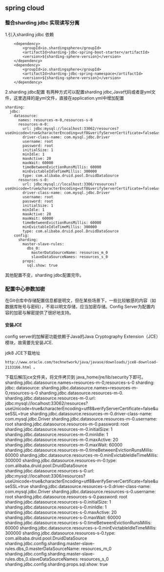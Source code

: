 ## spring cloud


### 整合sharding jdbc 实现读写分离

1.引入sharding jdbc 依赖
```
    <dependency>
        <groupId>io.shardingsphere</groupId>
        <artifactId>sharding-jdbc-spring-boot-starter</artifactId>
        <version>${sharding-sphere-version}</version>
    </dependency>
    <dependency>
        <groupId>io.shardingsphere</groupId>
        <artifactId>sharding-jdbc-spring-namespace</artifactId>
        <version>${sharding-sphere-version}</version>
    </dependency>
```

2.sharding jdbc配置
有两种方式可以配置sharding jdbc,Java代码或者是yml文件，这里选择的是yml文件，直接在application.yml中增加配置

```
sharding:
  jdbc:
    datasource:
      names: resources-m-0,resources-s-0
      resources-m-0:
        url: jdbc:mysql://localhost:33062/resources?useUnicode=true&characterEncoding=utf8&verifyServerCertificate=false&useSSL=true
        driver-class-name: com.mysql.jdbc.Driver
        username: root
        password: root
        initialSize: 1
        minIdle: 1
        maxActive: 20
        maxWait: 60000
        timeBetweenEvictionRunsMillis: 60000
        minEvictableIdleTimeMillis: 300000
        type: com.alibaba.druid.pool.DruidDataSource
      resources-s-0:
        url: jdbc:mysql://localhost:3306/resources?useUnicode=true&characterEncoding=utf8&verifyServerCertificate=false&useSSL=true
        driver-class-name: com.mysql.jdbc.Driver
        username: root
        password: root
        initialSize: 1
        minIdle: 1
        maxActive: 20
        maxWait: 60000
        timeBetweenEvictionRunsMillis: 60000
        minEvictableIdleTimeMillis: 300000
        type: com.alibaba.druid.pool.DruidDataSource
    config:
      sharding:
        master-slave-rules:
          dbs_0:
            masterDataSourceName: resources_m_0
            slaveDataSourceNames: resources_s_0
        props:
          sql.show: true
```

其他配置不变，sharding jdbc配置完毕。

### 配置中心参数加密

在Git仓库中存储配置信息都是明文，但在某些场景下，一些比较敏感的内容（如数据库账号与密码），不易以明文存储，应当加密存储。Config Server为配置内容的加密与解密提供了很好地支持。

#### 安装JCE

config server的加解密功能依赖于Java的Java Cryptography Extension（JCE）模块，故需要先安装JCE.

jdk8 JCE下载地址
```
http://www.oracle.com/technetwork/java/javase/downloads/jce8-download-2133166.html 。
```

下载后解压jce文件夹，将文件拷贝到 java_home/jre/lib/security下即可。
sharding.jdbc.datasource.names=resources-m-0,resources-s-0
sharding:
  jdbc:
    datasource:
      sharding.jdbc.datasource.names=resources-m-0,resources-s-0
      sharding.jdbc.datasource.resources-m-0.
        sharding.jdbc.datasource.resources-m-0.url: jdbc:mysql://localhost:33062/resources?useUnicode=true&characterEncoding=utf8&verifyServerCertificate=false&useSSL=true
        sharding.jdbc.datasource.resources-m-0.driver-class-name: com.mysql.jdbc.Driver
        sharding.jdbc.datasource.resources-m-0.username: root
        sharding.jdbc.datasource.resources-m-0.password: root
        sharding.jdbc.datasource.resources-m-0.initialSize: 1
        sharding.jdbc.datasource.resources-m-0.minIdle: 1
        sharding.jdbc.datasource.resources-m-0.maxActive: 20
        sharding.jdbc.datasource.resources-m-0.maxWait: 60000
        sharding.jdbc.datasource.resources-m-0.timeBetweenEvictionRunsMillis: 60000
        sharding.jdbc.datasource.resources-m-0.minEvictableIdleTimeMillis: 300000
        sharding.jdbc.datasource.resources-m-0.type: com.alibaba.druid.pool.DruidDataSource
        sharding.jdbc.datasource.resources-s-0.url: jdbc:mysql://localhost:3306/resources?useUnicode=true&characterEncoding=utf8&verifyServerCertificate=false&useSSL=true
        sharding.jdbc.datasource.resources-s-0.driver-class-name: com.mysql.jdbc.Driver
        sharding.jdbc.datasource.resources-s-0.username: root
        sharding.jdbc.datasource.resources-s-0.password: root
        sharding.jdbc.datasource.resources-s-0.initialSize: 1
        sharding.jdbc.datasource.resources-s-0.minIdle: 1
        sharding.jdbc.datasource.resources-s-0.maxActive: 20
        sharding.jdbc.datasource.resources-s-0.maxWait: 60000
        sharding.jdbc.datasource.resources-s-0.timeBetweenEvictionRunsMillis: 60000
        sharding.jdbc.datasource.resources-s-0.minEvictableIdleTimeMillis: 300000
        sharding.jdbc.datasource.resources-s-0.type: com.alibaba.druid.pool.DruidDataSource
            sharding.jdbc.config.sharding.master-slave-rules.dbs_0.masterDataSourceName: resources_m_0
            sharding.jdbc.config.sharding.master-slave-rules.dbs_0.slaveDataSourceNames: resources_s_0
          sharding.jdbc.config.sharding.props.sql.show: true


